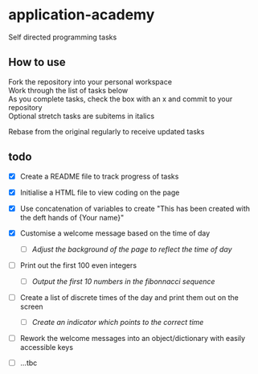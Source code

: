 # application-academy
Self directed programming tasks

## How to use
Fork the repository into your personal workspace  
Work through the list of tasks below  
As you complete tasks, check the box with an x and commit to your repository  
Optional stretch tasks are subitems in italics

Rebase from the original regularly to receive updated tasks

## todo
- [x] Create a README file to track progress of tasks 
- [x] Initialise a HTML file to view coding on the page
- [x] Use concatenation of variables to create "This has been created with the deft hands of {Your name}"
- [X] Customise a welcome message based on the time of day
  - [ ] _Adjust the background of the page to reflect the time of day_
- [ ] Print out the first 100 even integers
  - [ ] _Output the first 10 numbers in the fibonnacci sequence_
- [ ] Create a list of discrete times of the day and print them out on the screen
  - [ ] _Create an indicator which points to the correct time_
- [ ] Rework the welcome messages into an object/dictionary with easily accessible keys
- [ ] ...tbc


